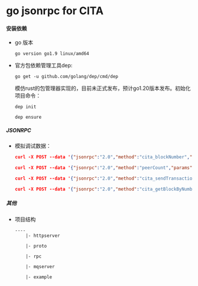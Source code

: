 # go jsonrpc for CITA


#### 安装依赖

* go 版本
    ```
    go version go1.9 linux/amd64
    ```

* 官方包依赖管理工具dep:
    ```
    go get -u github.com/golang/dep/cmd/dep
    ```

   模仿rust的包管理器实现的，目前未正式发布，预计go1.20版本发布。初始化项目命令：

    ```
    dep init

    dep ensure
    ```

##### JSONRPC

* 模拟调试数据：

    ```json
    curl -X POST --data '{"jsonrpc":"2.0","method":"cita_blockNumber","params":[]}' 127.0.0.1:1337 | jq

    curl -X POST --data '{"jsonrpc":"2.0","method":"peerCount","params":[],"id":74}' 127.0.0.1:1337 | jq

    curl -X POST --data '{"jsonrpc":"2.0","method":"cita_sendTransaction","params":["..."],"id":1}' 127.0.0.1:1337 | jq

    curl -X POST --data '{"jsonrpc":"2.0","method":"cita_getBlockByNumber","params":["0xF9", true],"id":1}' 127.0.0.1:1337 | jq

    ```

##### 其他

* 项目结构
    ```
    ----
        |- httpserver

        |- proto

        |- rpc

        |- mqserver

        |- example

    ```

